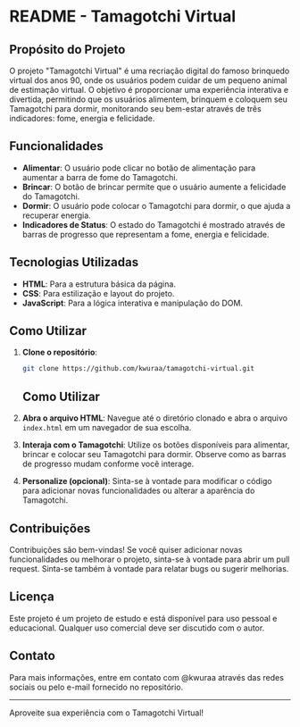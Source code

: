 # README - Tamagotchi Virtual

## Propósito do Projeto

O projeto "Tamagotchi Virtual" é uma recriação digital do famoso brinquedo virtual dos anos 90, onde os usuários podem cuidar de um pequeno animal de estimação virtual. O objetivo é proporcionar uma experiência interativa e divertida, permitindo que os usuários alimentem, brinquem e coloquem seu Tamagotchi para dormir, monitorando seu bem-estar através de três indicadores: fome, energia e felicidade.

## Funcionalidades

- **Alimentar**: O usuário pode clicar no botão de alimentação para aumentar a barra de fome do Tamagotchi.
- **Brincar**: O botão de brincar permite que o usuário aumente a felicidade do Tamagotchi.
- **Dormir**: O usuário pode colocar o Tamagotchi para dormir, o que ajuda a recuperar energia.
- **Indicadores de Status**: O estado do Tamagotchi é mostrado através de barras de progresso que representam a fome, energia e felicidade.

## Tecnologias Utilizadas

- **HTML**: Para a estrutura básica da página.
- **CSS**: Para estilização e layout do projeto.
- **JavaScript**: Para a lógica interativa e manipulação do DOM.

## Como Utilizar

1. **Clone o repositório**:

   ```bash
   git clone https://github.com/kwuraa/tamagotchi-virtual.git
   ```

   ## Como Utilizar

2. **Abra o arquivo HTML**: Navegue até o diretório clonado e abra o arquivo `index.html` em um navegador de sua escolha.

3. **Interaja com o Tamagotchi**: Utilize os botões disponíveis para alimentar, brincar e colocar seu Tamagotchi para dormir. Observe como as barras de progresso mudam conforme você interage.

4. **Personalize (opcional)**: Sinta-se à vontade para modificar o código para adicionar novas funcionalidades ou alterar a aparência do Tamagotchi.

## Contribuições

Contribuições são bem-vindas! Se você quiser adicionar novas funcionalidades ou melhorar o projeto, sinta-se à vontade para abrir um pull request. Sinta-se também à vontade para relatar bugs ou sugerir melhorias.

## Licença

Este projeto é um projeto de estudo e está disponível para uso pessoal e educacional. Qualquer uso comercial deve ser discutido com o autor.

## Contato

Para mais informações, entre em contato com @kwuraa através das redes sociais ou pelo e-mail fornecido no repositório.

---

Aproveite sua experiência com o Tamagotchi Virtual!

